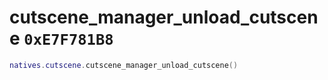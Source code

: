 # cutscene_manager_unload_cutscene `0xE7F781B8`

```lua
natives.cutscene.cutscene_manager_unload_cutscene()
```
